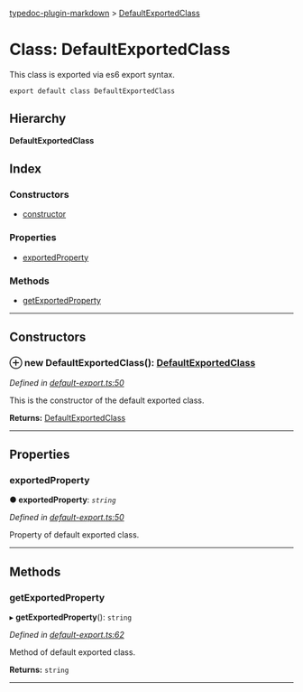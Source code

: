 [typedoc-plugin-markdown](../README.md) > [DefaultExportedClass](../classes/defaultexportedclass.md)

# Class: DefaultExportedClass

This class is exported via es6 export syntax.

    export default class DefaultExportedClass

## Hierarchy

**DefaultExportedClass**

## Index

### Constructors

* [constructor](defaultexportedclass.md#markdown-header-constructor)

### Properties

* [exportedProperty](defaultexportedclass.md#markdown-header-exportedproperty)

### Methods

* [getExportedProperty](defaultexportedclass.md#markdown-header-getexportedproperty)

---

## Constructors

### ⊕ **new DefaultExportedClass**(): [DefaultExportedClass](defaultexportedclass.md)

*Defined in [default-export.ts:50](https://bitbucket.org/owner/repository_name/src/master/src/default-export.ts?fileviewer&amp;#x3D;file-view-default#default-export.ts-50)*

This is the constructor of the default exported class.

**Returns:** [DefaultExportedClass](defaultexportedclass.md)

---

## Properties

###  exportedProperty

**●  exportedProperty**:  *`string`* 

*Defined in [default-export.ts:50](https://bitbucket.org/owner/repository_name/src/master/src/default-export.ts?fileviewer&amp;#x3D;file-view-default#default-export.ts-50)*

Property of default exported class.

___

## Methods

###  getExportedProperty

▸ **getExportedProperty**(): `string`

*Defined in [default-export.ts:62](https://bitbucket.org/owner/repository_name/src/master/src/default-export.ts?fileviewer&amp;#x3D;file-view-default#default-export.ts-62)*

Method of default exported class.

**Returns:** `string`

___

